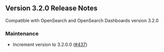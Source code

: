 ## Version 3.2.0 Release Notes

Compatible with OpenSearch and OpenSearch Dashboards version 3.2.0

### Maintenance

* Increment version to 3.2.0.0 ([#437](https://github.com/opensearch-project/ml-commons-dashboards/pull/437))